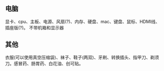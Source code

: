 ## 电脑

显卡、cpu、主板、电源、风扇(?)、内存、硬盘、mac、键盘、鼠标、HDMI线、插座版(?)。
不带机箱和显示器

## 其他

衣服(可以使用真空压缩袋)、袜子、鞋子(两双)、牙刷、转换插头、指甲刀、剃须刀。感冒药、肠胃药、白花油、创可贴。